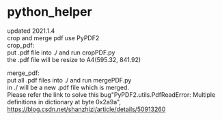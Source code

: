 # python_helper
updated 2021.1.4   
crop and merge pdf use PyPDF2   
crop_pdf:   
    put .pdf file into ./ and run cropPDF.py    
    the .pdf file will be resize to A4(595.32, 841.92)    
    
merge_pdf:  
    put all .pdf files into ./ and run mergePDF.py  
    in ./ will be a new .pdf file which is merged.    
Please refer the link to solve this bug"PyPDF2.utils.PdfReadError: Multiple definitions in dictionary at byte 0x2a9a",  
https://blog.csdn.net/shanzhizi/article/details/50913260  
